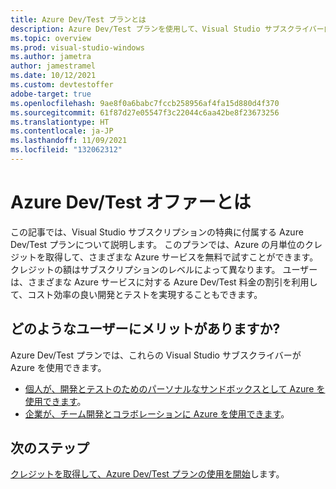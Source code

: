 ```yaml
---
title: Azure Dev/Test プランとは
description: Azure Dev/Test プランを使用して、Visual Studio サブスクライバー向けの Azure クレジットを受け取ります。
ms.topic: overview
ms.prod: visual-studio-windows
ms.author: jametra
author: jamestramel
ms.date: 10/12/2021
ms.custom: devtestoffer
adobe-target: true
ms.openlocfilehash: 9ae8f0a6babc7fccb258956af4fa15d880d4f370
ms.sourcegitcommit: 61f87d27e05547f3c22044c6aa42be8f23673256
ms.translationtype: HT
ms.contentlocale: ja-JP
ms.lasthandoff: 11/09/2021
ms.locfileid: "132062312"
---
```

# <a name="what-is-the-azure-devtest-offer"></a>Azure Dev/Test オファーとは

この記事では、Visual Studio サブスクリプションの特典に付属する Azure Dev/Test プランについて説明します。 このプランでは、Azure の月単位のクレジットを取得して、さまざまな Azure サービスを無料で試すことができます。  クレジットの額はサブスクリプションのレベルによって異なります。  ユーザーは、さまざまな Azure サービスに対する Azure Dev/Test 料金の割引を利用して、コスト効率の良い開発とテストを実現することもできます。

## <a name="who-can-benefit"></a>どのようなユーザーにメリットがありますか? 

Azure Dev/Test プランでは、これらの Visual Studio サブスクライバーが Azure を使用できます。
+ [個人が、開発とテストのためのパーソナルなサンドボックスとして Azure を使用できます](quickstart-individual-credit.md)。 
+ [企業が、チーム開発とコラボレーションに Azure を使用できます](quickstart-create-enterprise-devtest-subscriptions.md)。

## <a name="next-steps"></a>次のステップ

[クレジットを取得して、Azure Dev/Test プランの使用を開始](quickstart-individual-credit.md)します。
